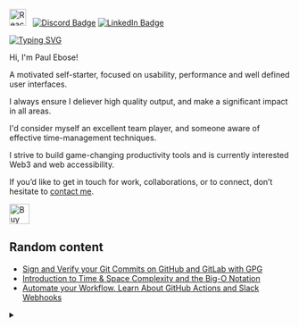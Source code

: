 <img src="https://techstack-generator.vercel.app/react-icon.svg" alt="React.js" width="30" height="30" /> &nbsp;
[![Discord Badge](https://img.shields.io/badge/-@bada%237678-7289DA?style=flat-square&logo=discord&logoColor=white)](https://discordapp.com/users/763924922589249557)
[![LinkedIn Badge](https://img.shields.io/badge/-PaulEbose-blue?style=flat-square&logo=Linkedin&logoColor=white)](https://www.linkedin.com/in/paulebose/)

[![Typing SVG](https://readme-typing-svg.demolab.com?font=Bagel+Fat+One&weight=600&size=17&pause=1000&width=376&lines=Solving+problems,+one+line+at+a+time)](https://git.io/typing-svg)

Hi, I'm Paul Ebose!

A motivated self-starter, focused on usability, performance and well defined user interfaces.

I always ensure I deliever high quality output, and make a significant impact in all areas.

I'd consider myself an excellent team player, and someone aware of effective time-management techniques.

I strive to build game-changing productivity tools and is currently interested Web3 and web accessibility.

If you’d like to get in touch for work, collaborations, or to connect, don’t hesitate to [contact me](https://twitter.com/plbstl).

<a href='https://ko-fi.com/L3L7M2YCI' target='_blank'><img height='36' style='border:0px;height:36px;' src='https://storage.ko-fi.com/cdn/kofi5.png?v=3' border='0' alt='Buy Me a Coffee at ko-fi.com' /></a>

## Random content
- [Sign and Verify your Git Commits on GitHub and GitLab with GPG](https://bada.hashnode.dev/sign-and-verify-your-git-commits-on-github-and-gitlab-with-gpg)
- [Introduction to Time & Space Complexity and the Big-O Notation](https://bada.hashnode.dev/little-introduction-to-time-and-space-complexity-big-o-notation)
- [Automate your Workflow. Learn About GitHub Actions and Slack Webhooks](https://bada.hashnode.dev/automate-your-workflow-learn-about-github-actions-and-slack-webhooks)

<details>
<summary></summary>
  
![Most used languages in my Github Account](https://github-readme-stats.vercel.app/api/top-langs/?username=plbstl&layout=compact&theme=transparent&title_color=58a6ff&text_color=aaa&count_private=true&langs_count=10&hide_border=true)

![GitHub Streak](https://github-readme-streak-stats.herokuapp.com?user=plbstl&theme=github-dark-blue&hide_border=true&stroke=0000)
</details>
